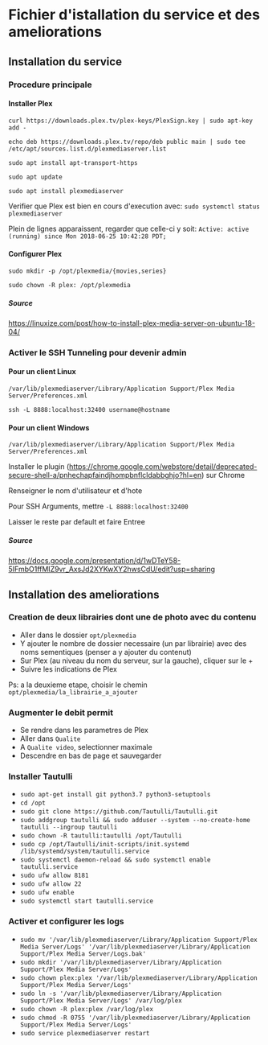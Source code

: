# Fichier d'istallation du service et des ameliorations

## Installation du service

### Procedure principale

#### Installer Plex

`curl https://downloads.plex.tv/plex-keys/PlexSign.key | sudo apt-key add - `

`echo deb https://downloads.plex.tv/repo/deb public main | sudo tee /etc/apt/sources.list.d/plexmediaserver.list`

`sudo apt install apt-transport-https`

`sudo apt update`

`sudo apt install plexmediaserver`

Verifier que Plex est bien en cours d'execution avec: `sudo systemctl status plexmediaserver`

Plein de lignes apparaissent, regarder que celle-ci y soit: `Active: active (running) since Mon 2018-06-25 10:42:28 PDT;`

#### Configurer Plex

`sudo mkdir -p /opt/plexmedia/{movies,series}`

`sudo chown -R plex: /opt/plexmedia`

##### Source

https://linuxize.com/post/how-to-install-plex-media-server-on-ubuntu-18-04/

### Activer le SSH Tunneling pour devenir admin

#### Pour un client Linux

`/var/lib/plexmediaserver/Library/Application Support/Plex Media Server/Preferences.xml`

`ssh -L 8888:localhost:32400 username@hostname`

#### Pour un client Windows

`/var/lib/plexmediaserver/Library/Application Support/Plex Media Server/Preferences.xml`

Installer le plugin (https://chrome.google.com/webstore/detail/deprecated-secure-shell-a/pnhechapfaindjhompbnflcldabbghjo?hl=en) sur Chrome

Renseigner le nom d'utilisateur et d'hote

Pour SSH Arguments, mettre `-L 8888:localhost:32400`

Laisser le reste par default et faire Entree

##### Source

https://docs.google.com/presentation/d/1wDTeY58-5IFmbO1ffMIZ9vr_AxsJd2XYKwXY2hwsCdU/edit?usp=sharing

## Installation des ameliorations

### Creation de deux librairies dont une de photo avec du contenu

- Aller dans le dossier `opt/plexmedia`
- Y ajouter le nombre de dossier necessaire (un par librairie) avec des noms sementiques (penser a y ajouter du contenut)
- Sur Plex (au niveau du nom du serveur, sur la gauche), cliquer sur le +
- Suivre les indications de Plex

Ps: a la deuxieme etape, choisir le chemin `opt/plexmedia/la_librairie_a_ajouter`

### Augmenter le debit permit

- Se rendre dans les parametres de Plex
- Aller dans `Qualite`
- A `Qualite video`, selectionner maximale
- Descendre en bas de page et sauvegarder

### Installer Tautulli

- `sudo apt-get install git python3.7 python3-setuptools`
- `cd /opt`
- `sudo git clone https://github.com/Tautulli/Tautulli.git`
- `sudo addgroup tautulli && sudo adduser --system --no-create-home tautulli --ingroup tautulli`
- `sudo chown -R tautulli:tautulli /opt/Tautulli`
- `sudo cp /opt/Tautulli/init-scripts/init.systemd /lib/systemd/system/tautulli.service`
- `sudo systemctl daemon-reload && sudo systemctl enable tautulli.service`
- `sudo ufw allow 8181`
- `sudo ufw allow 22`
- `sudo ufw enable`
- `sudo systemctl start tautulli.service`

### Activer et configurer les logs

- `sudo mv '/var/lib/plexmediaserver/Library/Application Support/Plex Media Server/Logs' '/var/lib/plexmediaserver/Library/Application Support/Plex Media Server/Logs.bak'`
- `sudo mkdir '/var/lib/plexmediaserver/Library/Application Support/Plex Media Server/Logs'`
- `sudo chown plex:plex '/var/lib/plexmediaserver/Library/Application Support/Plex Media Server/Logs'`
- `sudo ln -s '/var/lib/plexmediaserver/Library/Application Support/Plex Media Server/Logs' /var/log/plex`
- `sudo chown -R plex:plex /var/log/plex`
- `sudo chmod -R 0755 '/var/lib/plexmediaserver/Library/Application Support/Plex Media Server/Logs'`
- `sudo service plexmediaserver restart`



